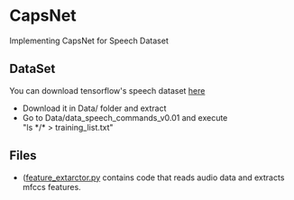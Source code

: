 # CapsNet

Implementing CapsNet for Speech Dataset

## DataSet

You can download tensorflow's speech dataset [here](https://storage.cloud.google.com/download.tensorflow.org/data/speech_commands_v0.01.tar.gz)

* Download it in Data/ folder and extract  
* Go to Data/data_speech_commands_v0.01 and execute   
   "ls \*/\* > training_list.txt"

## Files

* ([feature_extarctor.py](feature_extarctor.py) contains code that reads audio data and extracts mfccs features.

